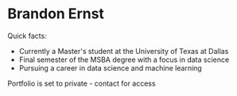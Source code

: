 # Brandon Ernst 

Quick facts:
- Currently a Master's student at the University of Texas at Dallas
- Final semester of the MSBA degree with a focus in data science
- Pursuing a career in data science and machine learning

Portfolio is set to private - contact for access


